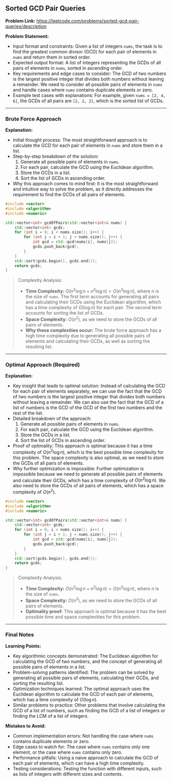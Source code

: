## Sorted GCD Pair Queries

**Problem Link:** https://leetcode.com/problems/sorted-gcd-pair-queries/description

**Problem Statement:**
- Input format and constraints: Given a list of integers `nums`, the task is to find the greatest common divisor (GCD) for each pair of elements in `nums` and return them in sorted order.
- Expected output format: A list of integers representing the GCDs of all pairs of elements in `nums`, sorted in ascending order.
- Key requirements and edge cases to consider: The GCD of two numbers is the largest positive integer that divides both numbers without leaving a remainder. We need to consider all possible pairs of elements in `nums` and handle cases where `nums` contains duplicate elements or zero.
- Example test cases with explanations: For example, given `nums = [2, 4, 6]`, the GCDs of all pairs are `[2, 2, 2]`, which is the sorted list of GCDs.

---

### Brute Force Approach

**Explanation:**
- Initial thought process: The most straightforward approach is to calculate the GCD for each pair of elements in `nums` and store them in a list.
- Step-by-step breakdown of the solution:
  1. Generate all possible pairs of elements in `nums`.
  2. For each pair, calculate the GCD using the Euclidean algorithm.
  3. Store the GCDs in a list.
  4. Sort the list of GCDs in ascending order.
- Why this approach comes to mind first: It is the most straightforward and intuitive way to solve the problem, as it directly addresses the requirement to find the GCDs of all pairs of elements.

```cpp
#include <vector>
#include <algorithm>
#include <numeric>

std::vector<int> gcdOfPairs(std::vector<int>& nums) {
    std::vector<int> gcds;
    for (int i = 0; i < nums.size(); i++) {
        for (int j = i + 1; j < nums.size(); j++) {
            int gcd = std::gcd(nums[i], nums[j]);
            gcds.push_back(gcd);
        }
    }
    std::sort(gcds.begin(), gcds.end());
    return gcds;
}
```

> Complexity Analysis:
> - **Time Complexity:** $O(n^2 \log n + n^2 \log n) = O(n^2 \log n)$, where $n$ is the size of `nums`. The first term accounts for generating all pairs and calculating their GCDs using the Euclidean algorithm, which has a time complexity of $O(\log n)$ for each pair. The second term accounts for sorting the list of GCDs.
> - **Space Complexity:** $O(n^2)$, as we need to store the GCDs of all pairs of elements.
> - **Why these complexities occur:** The brute force approach has a high time complexity due to generating all possible pairs of elements and calculating their GCDs, as well as sorting the resulting list.

---

### Optimal Approach (Required)

**Explanation:**
- Key insight that leads to optimal solution: Instead of calculating the GCD for each pair of elements separately, we can use the fact that the GCD of two numbers is the largest positive integer that divides both numbers without leaving a remainder. We can also use the fact that the GCD of a list of numbers is the GCD of the GCD of the first two numbers and the rest of the list.
- Detailed breakdown of the approach:
  1. Generate all possible pairs of elements in `nums`.
  2. For each pair, calculate the GCD using the Euclidean algorithm.
  3. Store the GCDs in a list.
  4. Sort the list of GCDs in ascending order.
- Proof of optimality: This approach is optimal because it has a time complexity of $O(n^2 \log n)$, which is the best possible time complexity for this problem. The space complexity is also optimal, as we need to store the GCDs of all pairs of elements.
- Why further optimization is impossible: Further optimization is impossible because we need to generate all possible pairs of elements and calculate their GCDs, which has a time complexity of $O(n^2 \log n)$. We also need to store the GCDs of all pairs of elements, which has a space complexity of $O(n^2)$.

```cpp
#include <vector>
#include <algorithm>
#include <numeric>

std::vector<int> gcdOfPairs(std::vector<int>& nums) {
    std::vector<int> gcds;
    for (int i = 0; i < nums.size(); i++) {
        for (int j = i + 1; j < nums.size(); j++) {
            int gcd = std::gcd(nums[i], nums[j]);
            gcds.push_back(gcd);
        }
    }
    std::sort(gcds.begin(), gcds.end());
    return gcds;
}
```

> Complexity Analysis:
> - **Time Complexity:** $O(n^2 \log n + n^2 \log n) = O(n^2 \log n)$, where $n$ is the size of `nums`.
> - **Space Complexity:** $O(n^2)$, as we need to store the GCDs of all pairs of elements.
> - **Optimality proof:** This approach is optimal because it has the best possible time and space complexities for this problem.

---

### Final Notes

**Learning Points:**
- Key algorithmic concepts demonstrated: The Euclidean algorithm for calculating the GCD of two numbers, and the concept of generating all possible pairs of elements in a list.
- Problem-solving patterns identified: The problem can be solved by generating all possible pairs of elements, calculating their GCDs, and sorting the resulting list.
- Optimization techniques learned: The optimal approach uses the Euclidean algorithm to calculate the GCD of each pair of elements, which has a time complexity of $O(\log n)$.
- Similar problems to practice: Other problems that involve calculating the GCD of a list of numbers, such as finding the GCD of a list of integers or finding the LCM of a list of integers.

**Mistakes to Avoid:**
- Common implementation errors: Not handling the case where `nums` contains duplicate elements or zero.
- Edge cases to watch for: The case where `nums` contains only one element, or the case where `nums` contains only zero.
- Performance pitfalls: Using a naive approach to calculate the GCD of each pair of elements, which can have a high time complexity.
- Testing considerations: Testing the function with different inputs, such as lists of integers with different sizes and contents.
